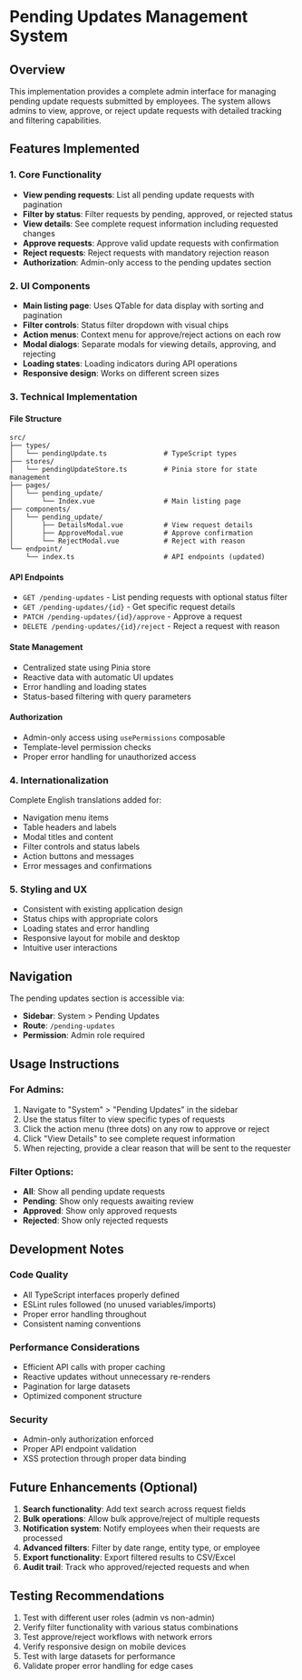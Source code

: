 # Pending Updates Management System

## Overview
This implementation provides a complete admin interface for managing pending update requests submitted by employees. The system allows admins to view, approve, or reject update requests with detailed tracking and filtering capabilities.

## Features Implemented

### 1. Core Functionality
- **View pending requests**: List all pending update requests with pagination
- **Filter by status**: Filter requests by pending, approved, or rejected status
- **View details**: See complete request information including requested changes
- **Approve requests**: Approve valid update requests with confirmation
- **Reject requests**: Reject requests with mandatory rejection reason
- **Authorization**: Admin-only access to the pending updates section

### 2. UI Components
- **Main listing page**: Uses QTable for data display with sorting and pagination
- **Filter controls**: Status filter dropdown with visual chips
- **Action menus**: Context menu for approve/reject actions on each row
- **Modal dialogs**: Separate modals for viewing details, approving, and rejecting
- **Loading states**: Loading indicators during API operations
- **Responsive design**: Works on different screen sizes

### 3. Technical Implementation

#### File Structure
```
src/
├── types/
│   └── pendingUpdate.ts              # TypeScript types
├── stores/
│   └── pendingUpdateStore.ts         # Pinia store for state management
├── pages/
│   └── pending_update/
│       └── Index.vue                 # Main listing page
├── components/
│   └── pending_update/
│       ├── DetailsModal.vue          # View request details
│       ├── ApproveModal.vue          # Approve confirmation
│       └── RejectModal.vue           # Reject with reason
└── endpoint/
    └── index.ts                      # API endpoints (updated)
```

#### API Endpoints
- `GET /pending-updates` - List pending requests with optional status filter
- `GET /pending-updates/{id}` - Get specific request details
- `PATCH /pending-updates/{id}/approve` - Approve a request
- `DELETE /pending-updates/{id}/reject` - Reject a request with reason

#### State Management
- Centralized state using Pinia store
- Reactive data with automatic UI updates
- Error handling and loading states
- Status-based filtering with query parameters

#### Authorization
- Admin-only access using `usePermissions` composable
- Template-level permission checks
- Proper error handling for unauthorized access

### 4. Internationalization
Complete English translations added for:
- Navigation menu items
- Table headers and labels
- Modal titles and content
- Filter controls and status labels
- Action buttons and messages
- Error messages and confirmations

### 5. Styling and UX
- Consistent with existing application design
- Status chips with appropriate colors
- Loading states and error handling
- Responsive layout for mobile and desktop
- Intuitive user interactions

## Navigation
The pending updates section is accessible via:
- **Sidebar**: System > Pending Updates
- **Route**: `/pending-updates`
- **Permission**: Admin role required

## Usage Instructions

### For Admins:
1. Navigate to "System" > "Pending Updates" in the sidebar
2. Use the status filter to view specific types of requests
3. Click the action menu (three dots) on any row to approve or reject
4. Click "View Details" to see complete request information
5. When rejecting, provide a clear reason that will be sent to the requester

### Filter Options:
- **All**: Show all pending update requests
- **Pending**: Show only requests awaiting review
- **Approved**: Show only approved requests
- **Rejected**: Show only rejected requests

## Development Notes

### Code Quality
- All TypeScript interfaces properly defined
- ESLint rules followed (no unused variables/imports)
- Proper error handling throughout
- Consistent naming conventions

### Performance Considerations
- Efficient API calls with proper caching
- Reactive updates without unnecessary re-renders
- Pagination for large datasets
- Optimized component structure

### Security
- Admin-only authorization enforced
- Proper API endpoint validation
- XSS protection through proper data binding

## Future Enhancements (Optional)
1. **Search functionality**: Add text search across request fields
2. **Bulk operations**: Allow bulk approve/reject of multiple requests
3. **Notification system**: Notify employees when their requests are processed
4. **Advanced filters**: Filter by date range, entity type, or employee
5. **Export functionality**: Export filtered results to CSV/Excel
6. **Audit trail**: Track who approved/rejected requests and when

## Testing Recommendations
1. Test with different user roles (admin vs non-admin)
2. Verify filter functionality with various status combinations
3. Test approve/reject workflows with network errors
4. Verify responsive design on mobile devices
5. Test with large datasets for performance
6. Validate proper error handling for edge cases
